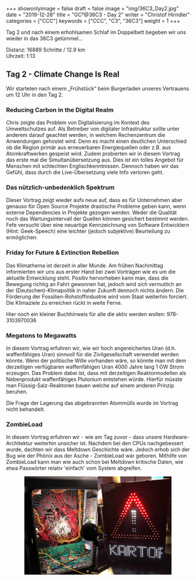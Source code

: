 +++
showonlyimage = false
draft = false
image = "img/36C3_Day2.jpg" 
date = "2019-12-28"
title = "GC²@36C3 - Day 2"
writer = "Christof Hirndler"
categories = ["CCC"]
keywords = ["CCC", "C3", "36C3"]
weight = 1
+++
<!-- title-img should have a width of 100px -->

Tag 2 und nach einem erhohlsamen Schlaf im Doppelbett begeben wir uns wieder 
in das 36C3 getümmel...

Distanz: 16889 Schritte / 12.9 km<br>
Uhrzeit: 1:13

<!--more-->

## Tag 2 - Climate Change Is Real ##
Wir starteten nach einem „Frühstück“ beim Burgerladen unseres Vertrauens um 12
Uhr in den Tag 2. 

### Reducing Carbon in the Digital Realm

Chris zeigte das Problem von Digitalisierung im Kontext des Umweltschutzes auf.
Als Betreiber von digitaler Infrastruktur sollte unter anderem darauf geachtet
werden, in welchem Rechenzentrum die Anwendungen gehostet wird. Denn es macht
einen deutlichen Unterschied ob die Region primär aus erneuerbaren
Energiequellen oder z.B. aus Atomkraftwerken gespeist wird. Zudem probierten
wir in diesem Vortrag das erste mal die Simultanübersetzung aus. Dies ist ein
tolles Angebot für Menschen mit schlechten Englischkenntnissen. Dennoch haben
wir das Gefühl, dass durch die Live-Übersetzung viele Info verloren geht.

### Das nützlich-unbedenklich Spektrum

Dieser Vortrag zeigt wieder aufs neue auf, dass es für Unternehmen aber genauso
für Open Source Projekte drastische Probleme geben kann, wenn externe
Dependencies in Projekte gezogen werden. Weder die Qualität noch das
Wartungsintervall der Quellen können gesichert bestimmt werden. Fefe versucht
über eine neuartige Kennzeichnung von Software Entwicklern (Hint: Geek-Speech)
eine leichter (jedoch subjektive) Beurteilung zu ermöglichen.

### Friday for Future & Extinction Rebellion

Das Klimathema ist derzeit in aller Munde. Am frühen Nachmittag informierten wir
uns aus erster Hand bei zwei Vorträgen wie es um die aktuelle Entwicklung steht.
Positiv hervorheben kann man, dass die Bewegung richtig an Fahrt gewonnen hat,
jedoch wird sich vermutlich an der (Deutschen)-Klimapolitik in naher Zukunft
dennoch nichts ändern. Die Förderung der Fossilien-Rohstoffindustrie wird vom 
Staat weiterhin forciert. Die Klimaziele zu erreichen rückt in weite Ferne.

Hier noch ein kleiner Buchhinweis für alle die aktiv werden wollen:
978-3103970036

### Megatons to Megawatts

In diesem Vortrag erfuhren wir, wie wir hoch angereichertes Uran (d.h. 
waffenfähiges Uran) sinnvoll für die Zivilgesellschaft verwendet werden könnte.
Wenn der politische Wille vorhanden wäre, so könnte man mit dem derzeitigen 
verfügbaren waffenfähigen Uran 4000 Jahre lang 1 GW Strom erzeugen. Das Problem
dabei ist, dass mit derzeitigen Reaktormodellen als Nebenprodukt waffenfähiges
Plutonium entstehen würde. Hierfür müsste man Flüssig-Salz-Reaktoren bauen 
welche auf einem anderen Prinzip beruhen.

Die Frage der Lagerung das abgebrannten Atommülls wurde im Vortrag nicht 
behandelt.


### ZombieLoad

In diesem Vortrag erfuhren wir - wie am Tag zuvor - dass unsere
Hardware-Architektur weiterhin unsicher ist. Nachdem bei den CPUs nachgebessert
wurde, dachten wir dass Meltdown Geschichte wäre. Jedoch erhob sich der Bug 
wie der Phönix aus der Asche - ZombieLoad war geboren. Mithilfe von ZombieLoad
kann man wie auch schon bei Meltdown kritische Daten, wie etwa Passwörter 
relativ 'einfach' vom System abgreifen.


<center>
<img src="../../img/36C3_Day2_detail.jpg" alt="TrafficSystem" width="80%"></img>
</center>
